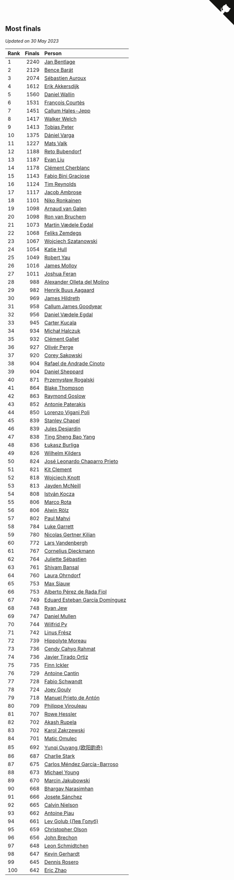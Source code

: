## Most finals

*Updated on 30 May 2023*

| Rank | Finals | Person |
| :--- | ---: | :--- |
| 1 | 2240 | [Jan Bentlage](https://www.worldcubeassociation.org/persons/2010BENT01) |
| 2 | 2129 | [Bence Barát](https://www.worldcubeassociation.org/persons/2008BARA01) |
| 3 | 2074 | [Sébastien Auroux](https://www.worldcubeassociation.org/persons/2008AURO01) |
| 4 | 1612 | [Erik Akkersdijk](https://www.worldcubeassociation.org/persons/2005AKKE01) |
| 5 | 1560 | [Daniel Wallin](https://www.worldcubeassociation.org/persons/2013WALL03) |
| 6 | 1531 | [François Courtès](https://www.worldcubeassociation.org/persons/2008COUR01) |
| 7 | 1451 | [Callum Hales-Jepp](https://www.worldcubeassociation.org/persons/2012HALE01) |
| 8 | 1417 | [Walker Welch](https://www.worldcubeassociation.org/persons/2011WELC01) |
| 9 | 1413 | [Tobias Peter](https://www.worldcubeassociation.org/persons/2014PETE03) |
| 10 | 1375 | [Dániel Varga](https://www.worldcubeassociation.org/persons/2008VARG01) |
| 11 | 1227 | [Mats Valk](https://www.worldcubeassociation.org/persons/2007VALK01) |
| 12 | 1188 | [Reto Bubendorf](https://www.worldcubeassociation.org/persons/2012BUBE01) |
| 13 | 1187 | [Evan Liu](https://www.worldcubeassociation.org/persons/2009LIUE01) |
| 14 | 1178 | [Clément Cherblanc](https://www.worldcubeassociation.org/persons/2014CHER05) |
| 15 | 1143 | [Fabio Bini Graciose](https://www.worldcubeassociation.org/persons/2010GRAC02) |
| 16 | 1124 | [Tim Reynolds](https://www.worldcubeassociation.org/persons/2005REYN01) |
| 17 | 1117 | [Jacob Ambrose](https://www.worldcubeassociation.org/persons/2010AMBR01) |
| 18 | 1101 | [Niko Ronkainen](https://www.worldcubeassociation.org/persons/2010RONK01) |
| 19 | 1098 | [Arnaud van Galen](https://www.worldcubeassociation.org/persons/2006GALE01) |
| 20 | 1098 | [Ron van Bruchem](https://www.worldcubeassociation.org/persons/2003BRUC01) |
| 21 | 1073 | [Martin Vædele Egdal](https://www.worldcubeassociation.org/persons/2013EGDA02) |
| 22 | 1068 | [Feliks Zemdegs](https://www.worldcubeassociation.org/persons/2009ZEMD01) |
| 23 | 1067 | [Wojciech Szatanowski](https://www.worldcubeassociation.org/persons/2011SZAT01) |
| 24 | 1054 | [Katie Hull](https://www.worldcubeassociation.org/persons/2010HULL01) |
| 25 | 1049 | [Robert Yau](https://www.worldcubeassociation.org/persons/2009YAUR01) |
| 26 | 1016 | [James Molloy](https://www.worldcubeassociation.org/persons/2011MOLL01) |
| 27 | 1011 | [Joshua Feran](https://www.worldcubeassociation.org/persons/2011FERA01) |
| 28 | 988 | [Alexander Olleta del Molino](https://www.worldcubeassociation.org/persons/2008OLLE01) |
| 29 | 982 | [Henrik Buus Aagaard](https://www.worldcubeassociation.org/persons/2006BUUS01) |
| 30 | 969 | [James Hildreth](https://www.worldcubeassociation.org/persons/2009HILD01) |
| 31 | 958 | [Callum James Goodyear](https://www.worldcubeassociation.org/persons/2012GOOD02) |
| 32 | 956 | [Daniel Vædele Egdal](https://www.worldcubeassociation.org/persons/2013EGDA01) |
| 33 | 945 | [Carter Kucala](https://www.worldcubeassociation.org/persons/2015KUCA01) |
| 34 | 934 | [Michał Halczuk](https://www.worldcubeassociation.org/persons/2006HALC01) |
| 35 | 932 | [Clément Gallet](https://www.worldcubeassociation.org/persons/2004GALL02) |
| 36 | 927 | [Olivér Perge](https://www.worldcubeassociation.org/persons/2007PERG01) |
| 37 | 920 | [Corey Sakowski](https://www.worldcubeassociation.org/persons/2011SAKO01) |
| 38 | 904 | [Rafael de Andrade Cinoto](https://www.worldcubeassociation.org/persons/2007CINO01) |
| 39 | 904 | [Daniel Sheppard](https://www.worldcubeassociation.org/persons/2009SHEP01) |
| 40 | 871 | [Przemysław Rogalski](https://www.worldcubeassociation.org/persons/2013ROGA02) |
| 41 | 864 | [Blake Thompson](https://www.worldcubeassociation.org/persons/2010THOM03) |
| 42 | 863 | [Raymond Goslow](https://www.worldcubeassociation.org/persons/2014GOSL01) |
| 43 | 852 | [Antonie Paterakis](https://www.worldcubeassociation.org/persons/2012PATE01) |
| 44 | 850 | [Lorenzo Vigani Poli](https://www.worldcubeassociation.org/persons/2007POLI01) |
| 45 | 839 | [Stanley Chapel](https://www.worldcubeassociation.org/persons/2016CHAP04) |
| 46 | 839 | [Jules Desjardin](https://www.worldcubeassociation.org/persons/2010DESJ01) |
| 47 | 838 | [Ting Sheng Bao Yang](https://www.worldcubeassociation.org/persons/2008BAOY01) |
| 48 | 836 | [Łukasz Burliga](https://www.worldcubeassociation.org/persons/2013BURL01) |
| 49 | 826 | [Wilhelm Kilders](https://www.worldcubeassociation.org/persons/2010KILD02) |
| 50 | 824 | [José Leonardo Chaparro Prieto](https://www.worldcubeassociation.org/persons/2011CHAP01) |
| 51 | 821 | [Kit Clement](https://www.worldcubeassociation.org/persons/2008CLEM01) |
| 52 | 818 | [Wojciech Knott](https://www.worldcubeassociation.org/persons/2011KNOT01) |
| 53 | 813 | [Jayden McNeill](https://www.worldcubeassociation.org/persons/2012MCNE01) |
| 54 | 808 | [István Kocza](https://www.worldcubeassociation.org/persons/2005KOCZ01) |
| 55 | 806 | [Marco Rota](https://www.worldcubeassociation.org/persons/2009ROTA01) |
| 56 | 806 | [Alwin Rölz](https://www.worldcubeassociation.org/persons/2016ROLZ01) |
| 57 | 802 | [Paul Mahvi](https://www.worldcubeassociation.org/persons/2012MAHV01) |
| 58 | 784 | [Luke Garrett](https://www.worldcubeassociation.org/persons/2017GARR05) |
| 59 | 780 | [Nicolas Gertner Kilian](https://www.worldcubeassociation.org/persons/2013GERT01) |
| 60 | 772 | [Lars Vandenbergh](https://www.worldcubeassociation.org/persons/2003VAND01) |
| 61 | 767 | [Cornelius Dieckmann](https://www.worldcubeassociation.org/persons/2009DIEC01) |
| 62 | 764 | [Juliette Sébastien](https://www.worldcubeassociation.org/persons/2014SEBA01) |
| 63 | 761 | [Shivam Bansal](https://www.worldcubeassociation.org/persons/2011BANS02) |
| 64 | 760 | [Laura Ohrndorf](https://www.worldcubeassociation.org/persons/2009OHRN01) |
| 65 | 753 | [Max Siauw](https://www.worldcubeassociation.org/persons/2017SIAU02) |
| 66 | 753 | [Alberto Pérez de Rada Fiol](https://www.worldcubeassociation.org/persons/2011FIOL01) |
| 67 | 749 | [Eduard Esteban García Domínguez](https://www.worldcubeassociation.org/persons/2011EDUA01) |
| 68 | 748 | [Ryan Jew](https://www.worldcubeassociation.org/persons/2008JEWR01) |
| 69 | 747 | [Daniel Mullen](https://www.worldcubeassociation.org/persons/2016MULL04) |
| 70 | 744 | [Wilfrid Py](https://www.worldcubeassociation.org/persons/2016PYWI01) |
| 71 | 742 | [Linus Frész](https://www.worldcubeassociation.org/persons/2011FRES01) |
| 72 | 739 | [Hippolyte Moreau](https://www.worldcubeassociation.org/persons/2008MORE02) |
| 73 | 736 | [Cendy Cahyo Rahmat](https://www.worldcubeassociation.org/persons/2010RAHM02) |
| 74 | 736 | [Javier Tirado Ortiz](https://www.worldcubeassociation.org/persons/2009TIRA01) |
| 75 | 735 | [Finn Ickler](https://www.worldcubeassociation.org/persons/2012ICKL01) |
| 76 | 729 | [Antoine Cantin](https://www.worldcubeassociation.org/persons/2010CANT02) |
| 77 | 728 | [Fabio Schwandt](https://www.worldcubeassociation.org/persons/2014SCHW02) |
| 78 | 724 | [Joey Gouly](https://www.worldcubeassociation.org/persons/2007GOUL01) |
| 79 | 718 | [Manuel Prieto de Antón](https://www.worldcubeassociation.org/persons/2015ANTO04) |
| 80 | 709 | [Philippe Virouleau](https://www.worldcubeassociation.org/persons/2008VIRO01) |
| 81 | 707 | [Rowe Hessler](https://www.worldcubeassociation.org/persons/2007HESS01) |
| 82 | 702 | [Akash Rupela](https://www.worldcubeassociation.org/persons/2012RUPE01) |
| 83 | 702 | [Karol Zakrzewski](https://www.worldcubeassociation.org/persons/2014ZAKR01) |
| 84 | 701 | [Matic Omulec](https://www.worldcubeassociation.org/persons/2010OMUL02) |
| 85 | 692 | [Yunqi Ouyang (欧阳韵奇)](https://www.worldcubeassociation.org/persons/2007YUNQ01) |
| 86 | 687 | [Charlie Stark](https://www.worldcubeassociation.org/persons/2014STAR05) |
| 87 | 675 | [Carlos Méndez García-Barroso](https://www.worldcubeassociation.org/persons/2010GARC02) |
| 88 | 673 | [Michael Young](https://www.worldcubeassociation.org/persons/2008YOUN02) |
| 89 | 670 | [Marcin Jakubowski](https://www.worldcubeassociation.org/persons/2007JAKU01) |
| 90 | 668 | [Bhargav Narasimhan](https://www.worldcubeassociation.org/persons/2011NARA02) |
| 91 | 666 | [Josete Sánchez](https://www.worldcubeassociation.org/persons/2015SANC18) |
| 92 | 665 | [Calvin Nielson](https://www.worldcubeassociation.org/persons/2014NIEL03) |
| 93 | 662 | [Antoine Piau](https://www.worldcubeassociation.org/persons/2008PIAU01) |
| 94 | 661 | [Lev Golub (Лев Голуб)](https://www.worldcubeassociation.org/persons/2014HOLU01) |
| 95 | 659 | [Christopher Olson](https://www.worldcubeassociation.org/persons/2009OLSO01) |
| 96 | 656 | [John Brechon](https://www.worldcubeassociation.org/persons/2010BREC01) |
| 97 | 648 | [Leon Schmidtchen](https://www.worldcubeassociation.org/persons/2010SCHM01) |
| 98 | 647 | [Kevin Gerhardt](https://www.worldcubeassociation.org/persons/2013GERH01) |
| 99 | 645 | [Dennis Rosero](https://www.worldcubeassociation.org/persons/2010ROSE03) |
| 100 | 642 | [Eric Zhao](https://www.worldcubeassociation.org/persons/2010ZHAO19) |


<a href="https://github.com/JustinTimeCuber/wca_statistics" class="github-corner" aria-label="View source on Github"><svg width="80" height="80" viewBox="0 0 250 250" style="fill:#151513; color:#fff; position: absolute; top: 0; border: 0; right: 0;" aria-hidden="true"><path d="M0,0 L115,115 L130,115 L142,142 L250,250 L250,0 Z"></path><path d="M128.3,109.0 C113.8,99.7 119.0,89.6 119.0,89.6 C122.0,82.7 120.5,78.6 120.5,78.6 C119.2,72.0 123.4,76.3 123.4,76.3 C127.3,80.9 125.5,87.3 125.5,87.3 C122.9,97.6 130.6,101.9 134.4,103.2" fill="currentColor" style="transform-origin: 130px 106px;" class="octo-arm"></path><path d="M115.0,115.0 C114.9,115.1 118.7,116.5 119.8,115.4 L133.7,101.6 C136.9,99.2 139.9,98.4 142.2,98.6 C133.8,88.0 127.5,74.4 143.8,58.0 C148.5,53.4 154.0,51.2 159.7,51.0 C160.3,49.4 163.2,43.6 171.4,40.1 C171.4,40.1 176.1,42.5 178.8,56.2 C183.1,58.6 187.2,61.8 190.9,65.4 C194.5,69.0 197.7,73.2 200.1,77.6 C213.8,80.2 216.3,84.9 216.3,84.9 C212.7,93.1 206.9,96.0 205.4,96.6 C205.1,102.4 203.0,107.8 198.3,112.5 C181.9,128.9 168.3,122.5 157.7,114.1 C157.9,116.9 156.7,120.9 152.7,124.9 L141.0,136.5 C139.8,137.7 141.6,141.9 141.8,141.8 Z" fill="currentColor" class="octo-body"></path></svg></a><style>.github-corner:hover .octo-arm{animation:octocat-wave 560ms ease-in-out}@keyframes octocat-wave{0%,100%{transform:rotate(0)}20%,60%{transform:rotate(-25deg)}40%,80%{transform:rotate(10deg)}}@media (max-width:500px){.github-corner:hover .octo-arm{animation:none}.github-corner .octo-arm{animation:octocat-wave 560ms ease-in-out}}</style>
